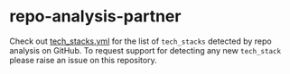 # repo-analysis-partner

Check out [tech_stacks.yml](tech_stacks.yml) for the list of `tech_stacks` detected by repo analysis on GitHub. To request support for detecting any new `tech_stack` please raise an issue on this repository.
